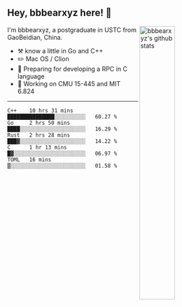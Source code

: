 ## Hey, bbbearxyz here! :wave:

<img align="right" alt="bbbearxyz's github stats" width="40%" src="https://github-readme-stats.vercel.app/api?username=bbbearxyz&show_icons=true">

I'm bbbearxyz, a postgraduate in USTC from GaoBeidian, China.

-   :hammer_and_pick:    know a little in Go and C++
-   :pencil2: Mac OS / Clion
-   :seedling: Preparing for developing a RPC in C language 
-   :thinking: Working on CMU 15-445 and MIT 6.824
---
<!--START_SECTION:waka-->
```text
C++    10 hrs 31 mins  ███████████████░░░░░░░░░░   60.27 % 
Go     2 hrs 50 mins   ████░░░░░░░░░░░░░░░░░░░░░   16.29 % 
Rust   2 hrs 28 mins   ███▓░░░░░░░░░░░░░░░░░░░░░   14.22 % 
C      1 hr 13 mins    █▓░░░░░░░░░░░░░░░░░░░░░░░   06.97 % 
TOML   16 mins         ▒░░░░░░░░░░░░░░░░░░░░░░░░   01.58 % 
```
<!--END_SECTION:waka-->

